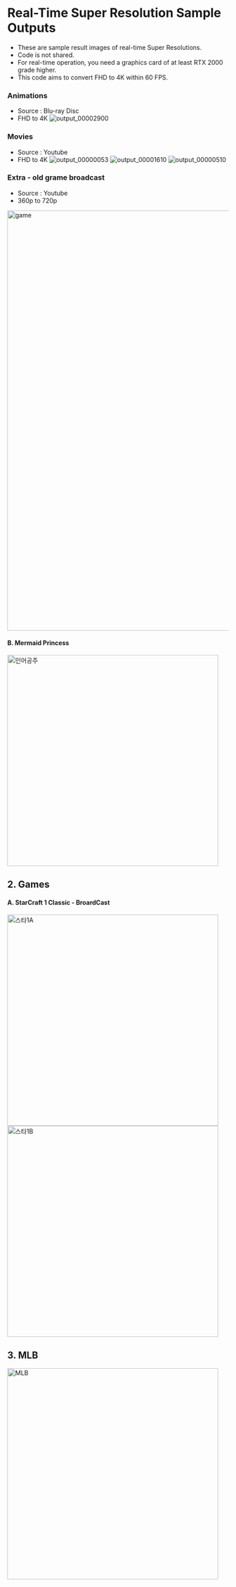# Real-Time Super Resolution Sample Outputs #
- These are sample result images of real-time Super Resolutions.
- Code is not shared.
- For real-time operation, you need a graphics card of at least RTX 2000 grade higher.
- This code aims to convert FHD to 4K within 60 FPS.

### Animations ###
- Source : Blu-ray Disc
- FHD to 4K
![output_00002900](https://user-images.githubusercontent.com/24447550/177022256-6b882bb8-8f13-4284-9f17-75d2c4d79967.jpg)


### Movies ##
- Source : Youtube
- FHD to 4K
![output_00000053](https://user-images.githubusercontent.com/24447550/177022263-b1604f0b-2c3e-4b20-904d-c91717a059b7.jpg)
![output_00001610](https://user-images.githubusercontent.com/24447550/177022268-f699fa2b-5a5b-43ec-bc59-7f9bc336c7b2.jpg)
![output_00000510](https://user-images.githubusercontent.com/24447550/177022270-c35b2488-7127-4a70-8c75-278157b8971d.jpg)

### Extra - old grame broadcast ###
- Source : Youtube
- 360p to 720p
<img width="955" alt="game" src="https://user-images.githubusercontent.com/24447550/177022272-cfdc3b5c-e97c-469f-97f4-d931aa052f25.png">




####   B. Mermaid Princess
<img width="480" alt="인어공주" src="https://user-images.githubusercontent.com/24447550/100098229-1ad96800-2ea1-11eb-8d05-6b8ecd42de3c.png">

## 2. Games
####   A. StarCraft 1 Classic - BroardCast  
<img width="480" alt="스타1A" src="https://user-images.githubusercontent.com/24447550/100098246-22990c80-2ea1-11eb-9923-7e1cd8adc07c.png">
<img width="480" alt="스타1B" src="https://user-images.githubusercontent.com/24447550/100098264-29278400-2ea1-11eb-8dfd-354dc3308ae2.png">

## 3. MLB
<img width="480" alt="MLB" src="https://user-images.githubusercontent.com/24447550/100098280-2e84ce80-2ea1-11eb-8d19-0f8bce017400.png">



